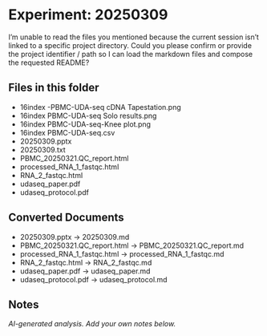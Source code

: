 # Experiment: 20250309

I’m unable to read the files you mentioned because the current session isn’t linked to a specific project directory. Could you please confirm or provide the project identifier / path so I can load the markdown files and compose the requested README?

## Files in this folder
- 16index -PBMC-UDA-seq cDNA Tapestation.png
- 16index PBMC-UDA-seq Solo results.png
- 16index PBMC-UDA-seq-Knee plot.png
- 16index PBMC-UDA-seq.csv
- 20250309.pptx
- 20250309.txt
- PBMC_20250321.QC_report.html
- processed_RNA_1_fastqc.html
- RNA_2_fastqc.html
- udaseq_paper.pdf
- udaseq_protocol.pdf

## Converted Documents
- 20250309.pptx → 20250309.md
- PBMC_20250321.QC_report.html → PBMC_20250321.QC_report.md
- processed_RNA_1_fastqc.html → processed_RNA_1_fastqc.md
- RNA_2_fastqc.html → RNA_2_fastqc.md
- udaseq_paper.pdf → udaseq_paper.md
- udaseq_protocol.pdf → udaseq_protocol.md

## Notes
_AI-generated analysis. Add your own notes below._

